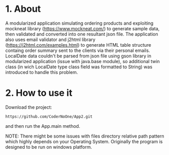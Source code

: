 
# 1. About
A modularized application simulating ordering products and exploiting mockneat library (https://www.mockneat.com/) to generate sample data, then validated and converted into one resultant json file. The application also uses email validator and j2html library (https://j2html.com/examples.html) to generate HTML table structure containg order summary sent to the clients via their personal emails. 
LocalDate data couldn't be parsed from json file using gson library in modularized application (issue with java.base module), so additional twin class (in wich LocalDate type class field was formatted to String) was introduced to handle this problem.  
 
# 2. How to use it

Download the project: 

```https://github.com/CoderNoOne/App2.git```

and then run the App.main method.

NOTE: There might be some issues with files directory relative path pattern which highly depends on your Operating System. Originally the program is designed to be run on windows platform.
